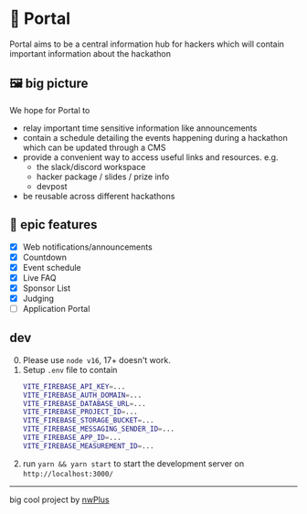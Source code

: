# 🔴 Portal

Portal aims to be a central information hub for hackers which will contain important information about the hackathon

## 🖼️ big picture

We hope for Portal to

- relay important time sensitive information like announcements
- contain a schedule detailing the events happening during a hackathon which can be updated through a CMS
- provide a convenient way to access useful links and resources. e.g.
  - the slack/discord workspace
  - hacker package / slides / prize info
  - devpost
- be reusable across different hackathons

## 💯 epic features

- [x] Web notifications/announcements
- [x] Countdown
- [x] Event schedule
- [x] Live FAQ
- [x] Sponsor List
- [x] Judging
- [ ] Application Portal

## dev

0. Please use `node v16`, 17+ doesn't work.
1. Setup `.env` file to contain
   ```bash
   VITE_FIREBASE_API_KEY=...
   VITE_FIREBASE_AUTH_DOMAIN=...
   VITE_FIREBASE_DATABASE_URL=...
   VITE_FIREBASE_PROJECT_ID=...
   VITE_FIREBASE_STORAGE_BUCKET=...
   VITE_FIREBASE_MESSAGING_SENDER_ID=...
   VITE_FIREBASE_APP_ID=...
   VITE_FIREBASE_MEASUREMENT_ID=...
   ```
2. run `yarn && yarn start` to start the development server on `http://localhost:3000/`

<hr>

big cool project by [nwPlus](https://www.nwplus.io/)

